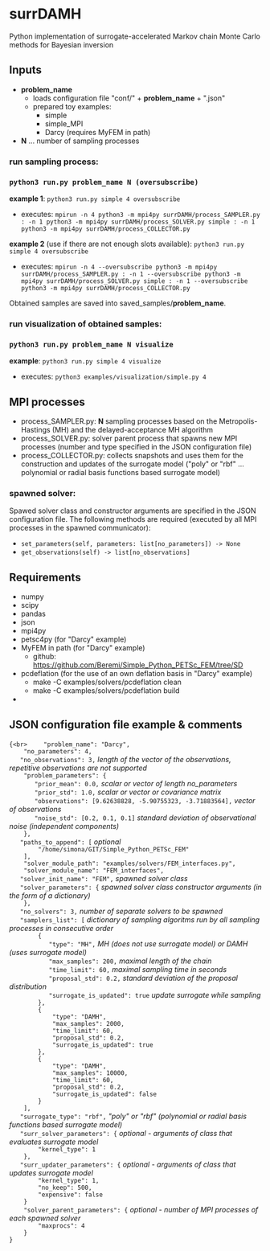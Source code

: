 # surrDAMH
Python implementation of surrogate-accelerated Markov chain Monte Carlo methods for Bayesian inversion
 
## Inputs
 - **problem_name**
    - loads configuration file "conf/" + **problem_name** + ".json"
    - prepared toy examples:
        - simple
        - simple_MPI
        - Darcy (requires MyFEM in path)
 - **N** ... number of sampling processes
 
### run sampling process:
### `python3 run.py problem_name N (oversubscribe)`

**example 1**: `python3 run.py simple 4 oversubscribe`

 - executes: `mpirun -n 4 python3 -m mpi4py surrDAMH/process_SAMPLER.py : -n 1 python3 -m mpi4py surrDAMH/process_SOLVER.py simple : -n 1 python3 -m mpi4py surrDAMH/process_COLLECTOR.py`

**example 2** (use if there are not enough slots available): `python3 run.py simple 4 oversubscribe`

 - executes: `mpirun -n 4 --oversubscribe python3 -m mpi4py surrDAMH/process_SAMPLER.py : -n 1 --oversubscribe python3 -m mpi4py surrDAMH/process_SOLVER.py simple : -n 1 --oversubscribe python3 -m mpi4py surrDAMH/process_COLLECTOR.py`

Obtained samples are saved into saved_samples/**problem_name**.

### run visualization of obtained samples:
### `python3 run.py problem_name N visualize`
**example**: `python3 run.py simple 4 visualize`

 - executes: `python3 examples/visualization/simple.py 4`

## MPI processes 
 - process_SAMPLER.py: **N** sampling processes based on the Metropolis-Hastings (MH) and the delayed-acceptance MH algorithm
 - process_SOLVER.py: solver parent process that spawns new MPI processes (number and type specified in the JSON configuration file)
 - process_COLLECTOR.py: collects snapshots and uses them for the construction and updates of the surrogate model ("poly" or "rbf" ... polynomial or radial basis functions based surrogate model)
 
### spawned solver:
Spawed solver class and constructor arguments are specified in the JSON configuration file. The following methods are required (executed by all MPI processes in the spawned communicator):

- `set_parameters(self, parameters: list[no_parameters]) -> None`
- `get_observations(self) -> list[no_observations]`
 
## Requirements
- numpy
- scipy
- pandas
- json
- mpi4py
- petsc4py (for "Darcy" example)
- MyFEM in path (for "Darcy" example)
    - github: https://github.com/Beremi/Simple_Python_PETSc_FEM/tree/SD
- pcdeflation (for the use of an own deflation basis in "Darcy" example)
    - make -C examples/solvers/pcdeflation clean
    - make -C examples/solvers/pcdeflation build
- 

## JSON configuration file example & comments
`{<br>`
`    "problem_name": "Darcy",`<br>
`    "no_parameters": 4,`<br>
`    "no_observations": 3, ` *length of the vector of the observations, repetitive observations are not supported*<br>
`    "problem_parameters": {`<br>
`        "prior_mean": 0.0, ` *scalar or vector of length no_parameters*<br>
`        "prior_std": 1.0, ` *scalar or vector or covariance matrix*<br>
`        "observations": [9.62638828, -5.90755323, -3.71883564], ` *vector of observations*<br>
`        "noise_std": [0.2, 0.1, 0.1] ` *standard deviation of observational noise (independent components)*<br>
`    },`<br>
`    "paths_to_append": [ ` *optional*<br>
`        "/home/simona/GIT/Simple_Python_PETSc_FEM"`<br>
`    ],`<br>
`    "solver_module_path": "examples/solvers/FEM_interfaces.py",`<br>
`    "solver_module_name": "FEM_interfaces",`<br>
`    "solver_init_name": "FEM", ` *spawned solver class*<br>
`    "solver_parameters": { ` *spawned solver class constructor arguments (in the form of a dictionary)*<br>
`    },`<br>
`    "no_solvers": 3, ` *number of separate solvers to be spawned*<br>
`    "samplers_list": [ ` *dictionary of sampling algoritms run by all sampling processes in consecutive order*<br>
`        {`<br>
`            "type": "MH", ` *MH (does not use surrogate model) or DAMH (uses surrogate model)*<br>
`            "max_samples": 200, ` *maximal length of the chain*<br>
`            "time_limit": 60, ` *maximal sampling time in seconds*<br>
`            "proposal_std": 0.2, ` *standard deviation of the proposal distribution*<br>
`            "surrogate_is_updated": true ` *update surrogate while sampling*<br>
`        },`<br>
`        {`<br>
`            "type": "DAMH",`<br>
`            "max_samples": 2000,`<br>
`            "time_limit": 60,`<br>
`            "proposal_std": 0.2,`<br>
`            "surrogate_is_updated": true`<br>
`        },`<br>
`        {`<br>
`            "type": "DAMH",`<br>
`            "max_samples": 10000,`<br>
`            "time_limit": 60,`<br>
`            "proposal_std": 0.2,`<br>
`            "surrogate_is_updated": false`<br>
`        }`<br>
`    ],`<br>
`    "surrogate_type": "rbf", ` *"poly" or "rbf" (polynomial or radial basis functions based surrogate model)*<br>
`    "surr_solver_parameters": { ` *optional - arguments of class that evaluates surrogate model*<br>
`        "kernel_type": 1`<br>
`    },`<br>
`    "surr_updater_parameters": { ` *optional - arguments of class that updates surrogate model*<br>
`        "kernel_type": 1,`<br>
`        "no_keep": 500,`<br>
`        "expensive": false`<br>
`    }`<br>
`    "solver_parent_parameters": {` *optional - number of MPI processes of each spawned solver*<br>
`        "maxprocs": 4` <br>
`    }` <br>
`}`<br>
